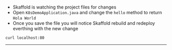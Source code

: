
### 

*   Skaffold is watching the project files for changes
*   Open `K8sDemoApplication.java` and change the `hello` method to return `Hola World`
*   Once you save the file you will notice Skaffold rebuild and redeploy everthing with the new change



```execute-2
curl localhost:80
```



---